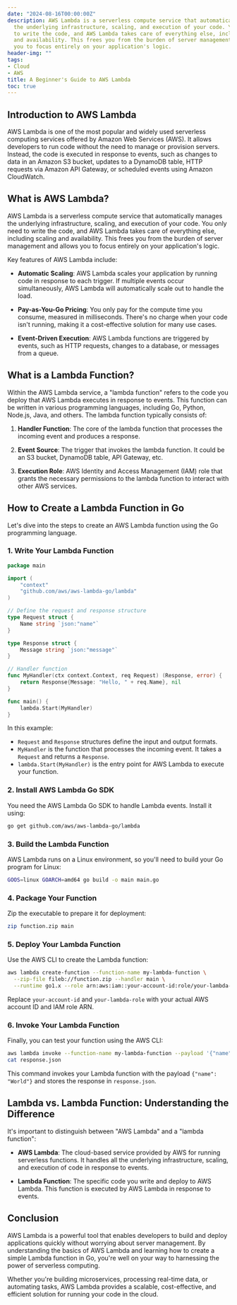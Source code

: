```yaml
---
date: "2024-08-16T00:00:00Z"
description: AWS Lambda is a serverless compute service that automatically manages
  the underlying infrastructure, scaling, and execution of your code. You only need
  to write the code, and AWS Lambda takes care of everything else, including scaling
  and availability. This frees you from the burden of server management and allows
  you to focus entirely on your application's logic.
header-img: ""
tags:
- Cloud
- AWS
title: A Beginner's Guide to AWS Lambda
toc: true
---
```


## Introduction to AWS Lambda

AWS Lambda is one of the most popular and widely used serverless computing services offered by Amazon Web Services (AWS). It allows developers to run code without the need to manage or provision servers. Instead, the code is executed in response to events, such as changes to data in an Amazon S3 bucket, updates to a DynamoDB table, HTTP requests via Amazon API Gateway, or scheduled events using Amazon CloudWatch.

## What is AWS Lambda?

AWS Lambda is a serverless compute service that automatically manages the underlying infrastructure, scaling, and execution of your code. You only need to write the code, and AWS Lambda takes care of everything else, including scaling and availability. This frees you from the burden of server management and allows you to focus entirely on your application's logic.

Key features of AWS Lambda include:

- **Automatic Scaling**: AWS Lambda scales your application by running code in response to each trigger. If multiple events occur simultaneously, AWS Lambda will automatically scale out to handle the load.
  
- **Pay-as-You-Go Pricing**: You only pay for the compute time you consume, measured in milliseconds. There's no charge when your code isn't running, making it a cost-effective solution for many use cases.

- **Event-Driven Execution**: AWS Lambda functions are triggered by events, such as HTTP requests, changes to a database, or messages from a queue.

## What is a Lambda Function?

Within the AWS Lambda service, a "lambda function" refers to the code you deploy that AWS Lambda executes in response to events. This function can be written in various programming languages, including Go, Python, Node.js, Java, and others. The lambda function typically consists of:

1. **Handler Function**: The core of the lambda function that processes the incoming event and produces a response.

2. **Event Source**: The trigger that invokes the lambda function. It could be an S3 bucket, DynamoDB table, API Gateway, etc.

3. **Execution Role**: AWS Identity and Access Management (IAM) role that grants the necessary permissions to the lambda function to interact with other AWS services.

## How to Create a Lambda Function in Go

Let's dive into the steps to create an AWS Lambda function using the Go programming language.

### 1. Write Your Lambda Function

```go
package main

import (
    "context"
    "github.com/aws/aws-lambda-go/lambda"
)

// Define the request and response structure
type Request struct {
    Name string `json:"name"`
}

type Response struct {
    Message string `json:"message"`
}

// Handler function
func MyHandler(ctx context.Context, req Request) (Response, error) {
    return Response{Message: "Hello, " + req.Name}, nil
}

func main() {
    lambda.Start(MyHandler)
}
```

In this example:

- `Request` and `Response` structures define the input and output formats.
- `MyHandler` is the function that processes the incoming event. It takes a `Request` and returns a `Response`.
- `lambda.Start(MyHandler)` is the entry point for AWS Lambda to execute your function.

### 2. Install AWS Lambda Go SDK

You need the AWS Lambda Go SDK to handle Lambda events. Install it using:

```sh
go get github.com/aws/aws-lambda-go/lambda
```

### 3. Build the Lambda Function

AWS Lambda runs on a Linux environment, so you'll need to build your Go program for Linux:

```sh
GOOS=linux GOARCH=amd64 go build -o main main.go
```

### 4. Package Your Function

Zip the executable to prepare it for deployment:

```sh
zip function.zip main
```

### 5. Deploy Your Lambda Function

Use the AWS CLI to create the Lambda function:

```sh
aws lambda create-function --function-name my-lambda-function \
  --zip-file fileb://function.zip --handler main \
  --runtime go1.x --role arn:aws:iam::your-account-id:role/your-lambda-role
```

Replace `your-account-id` and `your-lambda-role` with your actual AWS account ID and IAM role ARN.

### 6. Invoke Your Lambda Function

Finally, you can test your function using the AWS CLI:

```sh
aws lambda invoke --function-name my-lambda-function --payload '{"name": "World"}' response.json
cat response.json
```

This command invokes your Lambda function with the payload `{"name": "World"}` and stores the response in `response.json`.

## Lambda vs. Lambda Function: Understanding the Difference

It's important to distinguish between "AWS Lambda" and a "lambda function":

- **AWS Lambda**: The cloud-based service provided by AWS for running serverless functions. It handles all the underlying infrastructure, scaling, and execution of code in response to events.

- **Lambda Function**: The specific code you write and deploy to AWS Lambda. This function is executed by AWS Lambda in response to events.

## Conclusion

AWS Lambda is a powerful tool that enables developers to build and deploy applications quickly without worrying about server management. By understanding the basics of AWS Lambda and learning how to create a simple Lambda function in Go, you're well on your way to harnessing the power of serverless computing.

Whether you're building microservices, processing real-time data, or automating tasks, AWS Lambda provides a scalable, cost-effective, and efficient solution for running your code in the cloud.